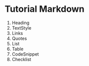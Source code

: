 # Tutorial Markdown

1. Heading
2. TextStyle
3. Links
4. Quotes
5. List
6. Table
7. CodeSnippet
8. Checklist